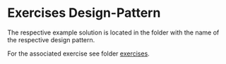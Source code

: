 # Exercises Design-Pattern

The respective example solution is located in the folder with the name of the respective design pattern. 

For the associated exercise see folder [exercises](/design-pattern-cpp/exercises).